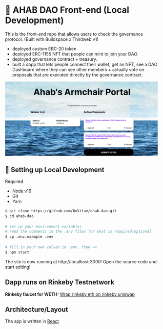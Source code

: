 # 🐋 AHAB DAO Front-end (Local Development) 

This is the front-end repo that allows users to check the governance protocol. (Built with Buildspace x Thirdweb v1) 

 * deployed custom ERC-20 token
 * deployed ERC-1155 NFT that people can mint to join your DAO.
 * deployed governance contract + treasury.
 * built a dapp that lets people connect their wallet, get an NFT, see a DAO Dashboard where they can see other members + actually vote on proposals that      are executed directly by the governance contract.

<img src="https://github.com/0xVitae/ahab-dao/blob/master/Screen%20Shot%202022-03-19%20at%2011.29.27%20AM.png" width="500"/>

## 🔧 Setting up Local Development

Required

* Node v16
* Git 
* Yarn

```bash
$ git clone https://github.com/0xVitae/ahab-dao.git
$ cd ahab-dao

# set up your environment variables
# read the comments in the .env files for what is required/optional
$ cp .env.example .env

# fill in your own values in .env, then =>
$ npm start
```

The site is now running at http://localhost:3000! Open the source code and start editing!

## Dapp runs on Rinkeby Testnetwork

**Rinkeby faucet for WETH:**
[Wrap rinkeby eth on rinkeby uniswap](https://app.uniswap.org/#/swap)

## Architecture/Layout

The app is written in [React](https://reactjs.org/)

